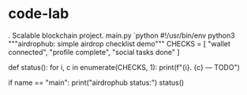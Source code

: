 # code-lab
. Scalable blockchain project.
main.py
`python
#!/usr/bin/env python3
"""airdrophub: simple airdrop checklist demo"""
CHECKS = [
    "wallet connected",
    "profile complete",
    "social tasks done"
]

def status():
    for i, c in enumerate(CHECKS, 1):
        print(f"{i}. {c} — TODO")

if name == "main":
    print("airdrophub status:")
    status()

